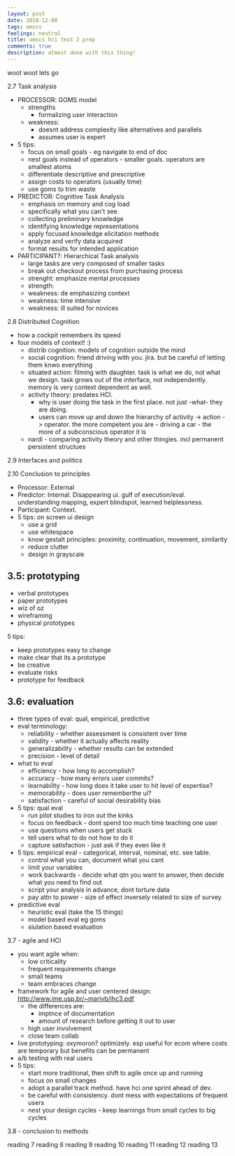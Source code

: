 ```yaml
---
layout: post
date: 2018-12-08
tags: omscs
feelings: neutral
title: omscs hci test 2 prep
comments: true
description: almost done with this thing!
---
```


woot woot lets go

2.7 Task analysis

- PROCESSOR: GOMS model
  - strengths
    - formalizing user interaction
  - weakness:
    - doesnt address complexity like alternatives and parallels
    - assumes user is expert
- 5 tips:
  - focus on small goals - eg navigate to end of doc
  - nest goals instead of operators - smaller goals. operators are smallest atoms
  - differentiate descriptive and prescriptive
  - assign costs to operators (usually time)
  - use goms to trim waste
- PREDICTOR: Cognitive Task Analysis
  - emphasis on memory and cog load
  - specifically what you can't see
  - collecting preliminary knowledge
  - identifying knowledge representations
  - apply focused knowledge elicitation methods
  - analyze and verify data acquired
  - format results for intended application
- PARTICIPANT?: Hierarchical Task analysis
  - large tasks are very composed of smaller tasks
  - break out checkout process from purchasing process
  - strenght: emphasize mental processes
  - strength: 
  - weakness: de emphasizing context
  - weakness: time intensive
  - weakness: ill suited for novices

2.8 Distributed Cognition

- how a cockpit remembers its speed
- four models of context! :)
  - distrib cognition: models of cognition outside the mind
  - social cognition: friend driving with you. jira. but be careful of letting them knwo everything
  - situated action: filming with daughter. task is what we do, not what we design. task grows out of the interface, not independently. memory is very context dependent as well.
  - activity theory: predates HCI.
    - why is user doing the task in the first place. not just -what- they are doing.
    - users can move up and down the hierarchy of activity -> action -> operator.  the more competent you are - driving a car - the more of a subconscious operator it is
  - nardi - comparing activity theory and other thingies. incl permanent persistent structues

2.9 Interfaces and politics

2.10 Conclusion to principles

- Processor: External
- Predictor: Internal. Disappearing ui. gulf of execution/eval. understanding mapping, expert blindspot, learned helplessness.
- Participant: Context. 
- 5 tips: on screen ui design
  - use a grid
  - use whitespace
  - know gestalt principles: proximity, continuation, movement, similarity
  - reduce clutter
  - design in grayscale

## 3.5: prototyping

- verbal prototypes
- paper prototypes
- wiz of oz
- wireframing
- physical prototypes

5 tips:

- keep prototypes easy to change
- make clear that its a prototype
- be creative
- evaluate risks
- prototype for feedback

## 3.6: evaluation

- three types of eval: qual, empirical, predictive
- eval terminology:
  - reliability - whether assessment is consistent over time
  - validity - whether it actually affects reality
  - generalizability - whether results can be extended
  - precision - level of detail 
- what to eval
  - efficiency - how long to accomplish?
  - accuracy - how many errors user commits?
  - learnability - how long does it take user to hit level of expertise?
  - memorability - does user rememberthe ui?
  - satisfaction - careful of social desirability bias
- 5 tips: qual eval
  - run pilot studies to iron out the kinks
  - focus on feedback - dont spend too much time teaching one user
  - use questions when users get stuck
  - tell users what to do not how to do it
  - capture satisfaction - just ask if they even like it
- 5 tips: empirical eval - categorical, interval, nominal, etc. see table.
  - control what you can, document what you cant
  - limit your variables
  - work backwards - decide what qtn you want to answer, then decide what you need to find out
  - script your analysis in advance, dont torture data
  - pay attn to power - size of effect inversely related to size of survey
- predictive eval
  - heuristic eval (take the 15 things)
  - model based eval eg goms
  - siulation based evaluation

3.7 - agile and HCI

- you want agile when: 
  - low criticality
  - frequent requirements change
  - small teams
  - team embraces change
- framework for agile and user centered design: http://www.ime.usp.br/~marivb/ihc3.pdf
  - the differences are:
    - imptnce of documentation
    - amount of research before getting it out to user
  - high user involvement
  - close team collab
- live prototyping: oxymoron? optimizely. esp useful for ecom where costs are temporary but benefits can be permanent
- a/b testing with real users
- 5 tips:
  - start more traditional, then shift to agile once up and running
  - focus on small changes
  - adopt a parallel track method. have hci one sprint ahead of dev.
  - be careful with consistency. dont mess with expectations of frequent users
  - nest your design cycles - keep learnings from small cycles to big cycles
  

3.8 - conclusion to methods



reading 7
reading 8
reading 9
reading 10
reading 11
reading 12
reading 13
